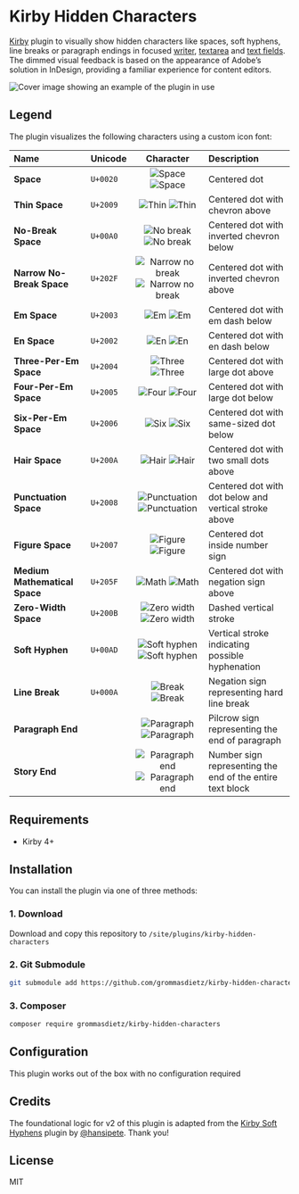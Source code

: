 # Kirby Hidden Characters

[Kirby](https://getkirby.com) plugin to visually show hidden characters like spaces, soft hyphens, line breaks or paragraph endings in focused [writer](https://getkirby.com/docs/reference/panel/fields/writer), [textarea](https://getkirby.com/docs/reference/panel/fields/textarea) and [text fields](https://getkirby.com/docs/reference/panel/fields/text). The dimmed visual feedback is based on the appearance of Adobe’s solution in InDesign, providing a familiar experience for content editors.

![Cover image showing an example of the plugin in use](https://github.com/user-attachments/assets/ca199c35-84ab-42de-823c-527bafd4c8b3)

## Legend

The plugin visualizes the following characters using a custom icon font:

| Name                          | Unicode  |                                                                                                                  Character                                                                                                                   | Description                                               |
| :---------------------------- | :------- | :------------------------------------------------------------------------------------------------------------------------------------------------------------------------------------------------------------------------------------------: | :-------------------------------------------------------- |
| **Space**                     | `U+0020` |           ![Space](https://github.com/user-attachments/assets/5c5a9a90-9c5f-4512-b898-8d3793b8a366#gh-dark-mode-only) ![Space](https://github.com/user-attachments/assets/0919b526-44a2-4fe8-9592-55187e0fddb3#gh-light-mode-only)           | Centered dot                                              |
| **Thin Space**                | `U+2009` |            ![Thin](https://github.com/user-attachments/assets/1b00d283-32fe-4a7d-ada7-2701109afaad#gh-dark-mode-only) ![Thin](https://github.com/user-attachments/assets/1cd06136-ccff-4b7c-96e4-4094c989a26d#gh-light-mode-only)            | Centered dot with chevron above                           |
| **No-Break Space**            | `U+00A0` |        ![No break](https://github.com/user-attachments/assets/23a5a710-f26d-4dd7-950e-dfca4cb6c011#gh-dark-mode-only) ![No break](https://github.com/user-attachments/assets/842745af-20a8-4654-a5ba-a97e1bb38f1d#gh-light-mode-only)        | Centered dot with inverted chevron below                  |
| **Narrow No-Break Space**     | `U+202F` | ![Narrow no break](https://github.com/user-attachments/assets/cdae2d39-5a94-409c-ab74-60eadcfa018f#gh-dark-mode-only) ![Narrow no break](https://github.com/user-attachments/assets/799bb3ef-12cb-4acc-a66a-d70e186cc851#gh-light-mode-only) | Centered dot with inverted chevron above                  |
| **Em Space**                  | `U+2003` |              ![Em](https://github.com/user-attachments/assets/fa0b93d0-7b00-42c1-9aab-b0f85b35a2b6#gh-dark-mode-only) ![Em](https://github.com/user-attachments/assets/83e84fe6-db46-4905-8ce5-b9177569263b#gh-light-mode-only)              | Centered dot with em dash below                           |
| **En Space**                  | `U+2002` |              ![En](https://github.com/user-attachments/assets/71ae4ac3-a8c3-43e4-913f-fe25b4689954#gh-dark-mode-only) ![En](https://github.com/user-attachments/assets/595c688a-4697-4e04-8fab-62e2fa8111ac#gh-light-mode-only)              | Centered dot with en dash below                           |
| **Three-Per-Em Space**        | `U+2004` |           ![Three](https://github.com/user-attachments/assets/1d10cc84-7211-4db3-bce8-51e976faa9fc#gh-dark-mode-only) ![Three](https://github.com/user-attachments/assets/4e81dce7-0263-437d-9b9a-a28084f3a8b5#gh-light-mode-only)           | Centered dot with large dot above                         |
| **Four-Per-Em Space**         | `U+2005` |            ![Four](https://github.com/user-attachments/assets/de9e51af-ad60-4d3b-af12-0930cf0c238c#gh-dark-mode-only) ![Four](https://github.com/user-attachments/assets/f694b27d-6713-4a72-81b7-bedaa265d540#gh-light-mode-only)            | Centered dot with large dot below                         |
| **Six-Per-Em Space**          | `U+2006` |             ![Six](https://github.com/user-attachments/assets/3a210d5f-0f6a-4a84-aee6-bfa90062075f#gh-dark-mode-only) ![Six](https://github.com/user-attachments/assets/3bd9778d-4782-4784-a02e-dc09510b3109#gh-light-mode-only)             | Centered dot with same-sized dot below                    |
| **Hair Space**                | `U+200A` |            ![Hair](https://github.com/user-attachments/assets/747e459c-9cd7-43ec-8de7-e05d49e316df#gh-dark-mode-only) ![Hair](https://github.com/user-attachments/assets/d461def3-e127-42cd-a823-a99ddc7ee17a#gh-light-mode-only)            | Centered dot with two small dots above                    |
| **Punctuation Space**         | `U+2008` |     ![Punctuation](https://github.com/user-attachments/assets/c93a420c-0eb7-4a10-8948-6289c709a2e2#gh-dark-mode-only) ![Punctuation](https://github.com/user-attachments/assets/77b73f0b-8da7-4b39-9fd2-0956fb226c16#gh-light-mode-only)     | Centered dot with dot below and vertical stroke above     |
| **Figure Space**              | `U+2007` |          ![Figure](https://github.com/user-attachments/assets/8f0ab3e2-ee8d-42a7-b4af-87b16ceb144d#gh-dark-mode-only) ![Figure](https://github.com/user-attachments/assets/130f4c22-ea3e-42fa-93cc-a13b479ad192#gh-light-mode-only)          | Centered dot inside number sign                           |
| **Medium Mathematical Space** | `U+205F` |            ![Math](https://github.com/user-attachments/assets/e58586aa-6624-4cdb-9a68-f8cfa98fcec2#gh-dark-mode-only) ![Math](https://github.com/user-attachments/assets/f371c14b-64a9-4c85-9700-9b28db126b87#gh-light-mode-only)            | Centered dot with negation sign above                     |
| **Zero-Width Space**          | `U+200B` |      ![Zero width](https://github.com/user-attachments/assets/2c406f79-8422-46e1-b508-ead69505f4ac#gh-dark-mode-only) ![Zero width](https://github.com/user-attachments/assets/dc38e47c-e048-4a2f-b979-ef298f1b72a0#gh-light-mode-only)      | Dashed vertical stroke                                    |
| **Soft Hyphen**               | `U+00AD` |     ![Soft hyphen](https://github.com/user-attachments/assets/8d489b3e-93bd-4e91-989b-51f50134a9f3#gh-dark-mode-only) ![Soft hyphen](https://github.com/user-attachments/assets/2f1f126e-e13e-43ac-b072-d385b48ab77b#gh-light-mode-only)     | Vertical stroke indicating possible hyphenation           |
| **Line Break**                | `U+000A` |           ![Break](https://github.com/user-attachments/assets/15a1b9a9-7e5c-43d8-9a63-c2bf3363761a#gh-dark-mode-only) ![Break](https://github.com/user-attachments/assets/b0d5b495-0762-49cc-a1b9-c6935113d44e#gh-light-mode-only)           | Negation sign representing hard line break                |
| **Paragraph End**             |          |       ![Paragraph](https://github.com/user-attachments/assets/e52e3e87-cf85-4e2a-b622-5cba68f19fc6#gh-dark-mode-only) ![Paragraph](https://github.com/user-attachments/assets/928de1a4-f70f-4d6a-90b3-6d98e3dafe61#gh-light-mode-only)       | Pilcrow sign representing the end of paragraph            |
| **Story End**                 |          |   ![Paragraph end](https://github.com/user-attachments/assets/a7e26939-6763-4998-b4dc-ec2544096451#gh-dark-mode-only) ![Paragraph end](https://github.com/user-attachments/assets/4b068eaa-175a-492d-9d5d-38b15f124ca6#gh-light-mode-only)   | Number sign representing the end of the entire text block |

## Requirements

- Kirby 4+

## Installation

You can install the plugin via one of three methods:

### 1. Download

Download and copy this repository to `/site/plugins/kirby-hidden-characters`

### 2. Git Submodule

```bash
git submodule add https://github.com/grommasdietz/kirby-hidden-characters.git site/plugins/kirby-hidden-characters
```

### 3. Composer

```bash
composer require grommasdietz/kirby-hidden-characters
```

## Configuration

This plugin works out of the box with no configuration required

## Credits

The foundational logic for v2 of this plugin is adapted from the [Kirby Soft Hyphens](https://github.com/hansipete/kirby-soft-hyphens) plugin by [@hansipete](https://github.com/hansipete). Thank you!

## License

MIT
